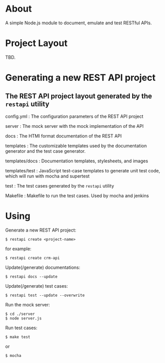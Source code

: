 # About

A simple Node.js module to document, emulate and test RESTful APIs. 

# Project Layout

TBD.

# Generating a new REST API project

## The REST API project layout generated by the `restapi` utility

config.yml
: The configuration parameters of the REST API project

server
: The mock server with the mock implementation of the API

docs
: The HTMl format documentation of the REST API

templates
: The customizable templates used by the documentation generator and the test case generator.

templates/docs
: Documentation templates, stylesheets, and images

templates/test
: JavaScript test-case templates to generate unit test code, which will run with mocha and supertest

test
: The test cases generated by the `restapi` utility

Makefile
: Makefile to run the test cases. Used by mocha and jenkins


# Using

Generate a new REST API project:

    $ restapi create <project-name>

for example:

    $ restapi create crm-api

Update(/generate) documentations:

    $ restapi docs --update

Update(/generate) test cases:

    $ restapi test --update --overwrite

Run the mock server:

    $ cd ./server
    $ node server.js

Run test cases:

    $ make test

or

    $ mocha

